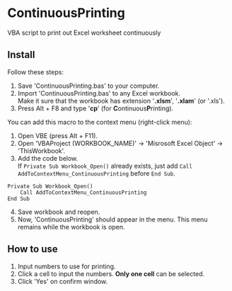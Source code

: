 # ContinuousPrinting

VBA script to print out Excel worksheet continuously

## Install
Follow these steps: 
1. Save 'ContinuousPrinting.bas' to your computer.
1. Import 'ContinuousPrinting.bas' to any Excel workbook.  
Make it sure that the workbook has extension '**.xlsm**', '**.xlam**' (or '.xls').
1. Press Alt + F8 and type '**cp**' (for **C**ontinuous**P**rinting).

You can add this macro to the context menu (right-click menu):
1. Open VBE (press Alt + F11).
1. Open 'VBAProject (WORKBOOK_NAME)' -> 'Misrosoft Excel Object' -> 'ThisWorkbook'.
1. Add the code below.  
If `Private Sub Workbook_Open()` already exists, just add `Call AddToContextMenu_ContinuousPrinting` before `End Sub`.
```VB
Private Sub Workbook_Open()
    Call AddToContextMenu_ContinuousPrinting
End Sub
```
4. Save workbook and reopen.
4. Now, 'ContinuousPrinting' should appear in the menu. This menu remains while the workbook is open.

## How to use
1. Input numbers to use for printing.
1. Click a cell to input the numbers. **Only one cell** can be selected.
1. Click 'Yes' on confirm window.